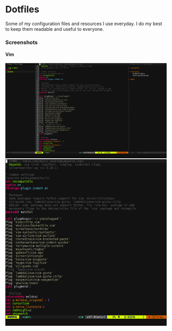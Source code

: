 # Dotfiles

Some of my configuration files and resources I use everyday. I do my best to keep them readable and useful to everyone. 

### Screenshots

#### Vim
![Screenshot](screenshots/vim1.png?raw=true "Screenshot")
![Screenshot](screenshots/vim2.png?raw=true "Screenshot")
